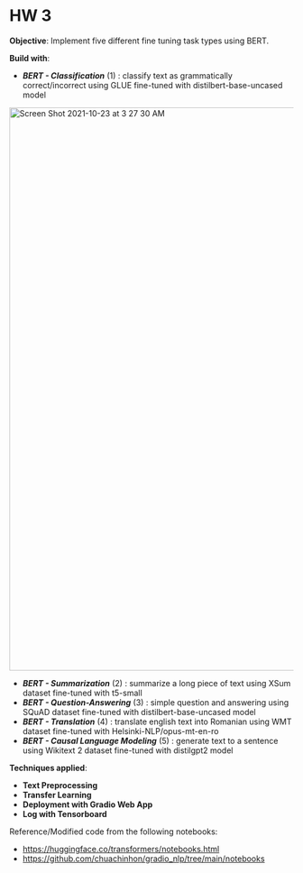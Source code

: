 # HW 3

**Objective**: Implement five different fine tuning task types using BERT.

**Build with**:
* _**BERT - Classification**_ (1) 
: classify text as grammatically correct/incorrect using GLUE fine-tuned with distilbert-base-uncased model
<img width="999" alt="Screen Shot 2021-10-23 at 3 27 30 AM" src="https://user-images.githubusercontent.com/46875754/138552615-951a5a5f-adc8-4eda-8757-f63ba095f042.png">

* _**BERT - Summarization**_ (2) 
: summarize a long piece of text using XSum dataset fine-tuned with t5-small  
* _**BERT - Question-Answering**_ (3) 
: simple question and answering using SQuAD dataset fine-tuned with distilbert-base-uncased model
* _**BERT - Translation**_ (4) 
: translate english text into Romanian using WMT dataset fine-tuned with Helsinki-NLP/opus-mt-en-ro 
* _**BERT - Causal Language Modeling**_ (5) 
: generate text to a sentence using Wikitext 2 dataset fine-tuned with distilgpt2 model

**Techniques applied**:
* **Text Preprocessing** 
* **Transfer Learning**
* **Deployment with Gradio Web App**
* **Log with Tensorboard**

Reference/Modified code from the following notebooks: 
* https://huggingface.co/transformers/notebooks.html
* https://github.com/chuachinhon/gradio_nlp/tree/main/notebooks

